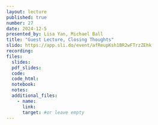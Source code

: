 ```yaml
---
layout: lecture
published: true
number: 27
date: 2024-12-5
presented_by: Lisa Yan, Michael Ball
title: "Guest Lecture, Closing Thoughts"
slido: https://app.sli.do/event/afReupKsh1BR2wFTrzZEhk
recording:
files:
  slides:
  pdf_slides:
  code:
  code_html:
  notebook:
  notes:
  additional_files:
    - name:
      link:
      target: #or leave empty
---
```

